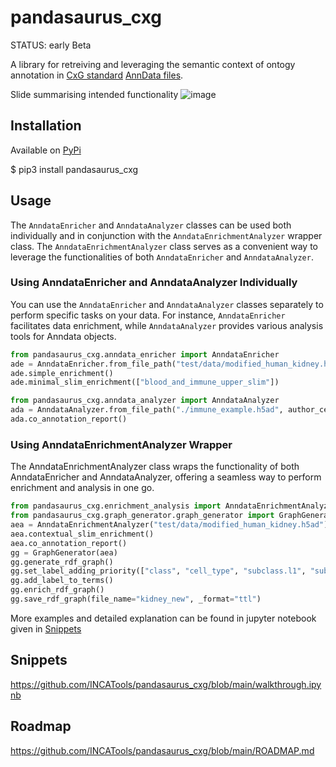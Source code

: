 # pandasaurus_cxg

STATUS: early Beta

A library for retreiving and leveraging the semantic context of ontogy annotation in [CxG standard](https://github.com/chanzuckerberg/single-cell-curation/blob/main/schema/3.0.0/schema.md) [AnnData files](https://anndata.readthedocs.io/en/latest/).

Slide summarising intended functionality
![image](https://github.com/INCATools/pandasaurus_cxg/assets/112839/3082dcd2-dd2f-469d-9076-4eabcc83130d)

## Installation

Available on [PyPi](https://pypi.org/project/pandasaurus-cxg/0.1.1/)

$ pip3 install pandasaurus_cxg

## Usage

The `AnndataEnricher` and `AnndataAnalyzer` classes can be used both individually and in conjunction with the `AnndataEnrichmentAnalyzer` wrapper class. The `AnndataEnrichmentAnalyzer` class serves as a convenient way to leverage the functionalities of both `AnndataEnricher` and `AnndataAnalyzer`.

### Using AnndataEnricher and AnndataAnalyzer Individually

You can use the `AnndataEnricher` and `AnndataAnalyzer` classes separately to perform specific tasks on your data. For instance, `AnndataEnricher` facilitates data enrichment, while `AnndataAnalyzer` provides various analysis tools for Anndata objects.

```python
from pandasaurus_cxg.anndata_enricher import AnndataEnricher
ade = AnndataEnricher.from_file_path("test/data/modified_human_kidney.h5ad")
ade.simple_enrichment()
ade.minimal_slim_enrichment(["blood_and_immune_upper_slim"])
```

```python
from pandasaurus_cxg.anndata_analyzer import AnndataAnalyzer
ada = AnndataAnalyzer.from_file_path("./immune_example.h5ad", author_cell_type_list = ['subclass.full', 'subclass.l3', 'subclass.l2', 'subclass.l1', 'class', 'author_cell_type'])
ada.co_annotation_report()
```

### Using AnndataEnrichmentAnalyzer Wrapper

The AnndataEnrichmentAnalyzer class wraps the functionality of both AnndataEnricher and AnndataAnalyzer, offering a seamless way to perform enrichment and analysis in one go.

```python
from pandasaurus_cxg.enrichment_analysis import AnndataEnrichmentAnalyzer
from pandasaurus_cxg.graph_generator.graph_generator import GraphGenerator
aea = AnndataEnrichmentAnalyzer("test/data/modified_human_kidney.h5ad")
aea.contextual_slim_enrichment()
aea.co_annotation_report()
gg = GraphGenerator(aea)
gg.generate_rdf_graph()
gg.set_label_adding_priority(["class", "cell_type", "subclass.l1", "subclass.l1", "subclass.full", "subclass.l2", "subclass.l3"])
gg.add_label_to_terms()
gg.enrich_rdf_graph()
gg.save_rdf_graph(file_name="kidney_new", _format="ttl")
```
More examples and detailed explanation can be found in jupyter notebook given in [Snippets](#Snippets)

## Snippets

https://github.com/INCATools/pandasaurus_cxg/blob/main/walkthrough.ipynb

## Roadmap

https://github.com/INCATools/pandasaurus_cxg/blob/main/ROADMAP.md

